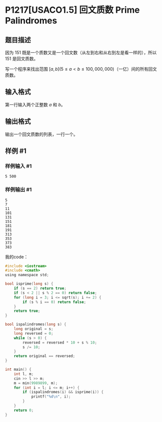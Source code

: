 # P1217[USACO1.5] 回文质数 Prime Palindromes

## 题目描述

因为 $151$ 既是一个质数又是一个回文数（从左到右和从右到左是看一样的），所以 $151$ 是回文质数。

写一个程序来找出范围 $[a,b] (5 \le a < b \le 100,000,000)$（一亿）间的所有回文质数。

## 输入格式

第一行输入两个正整数 $a$ 和 $b$。

## 输出格式

输出一个回文质数的列表，一行一个。

## 样例 #1

### 样例输入 #1

```
5 500
```

### 样例输出 #1

```
5
7
11
101
131
151
181
191
313
353
373
383
```
我的code：
```c
#include <iostream>
#include <cmath>
using namespace std;

bool isprime(long s) {
    if (s == 2) return true;
    if (s < 2 || s % 2 == 0) return false;
    for (long i = 3; i <= sqrt(s); i += 2) {
        if (s % i == 0) return false;
    }
    return true;
}

bool ispalindromes(long s) {
    long original = s;
    long reversed = 0;
    while (s > 0) {
        reversed = reversed * 10 + s % 10;
        s /= 10;
    }
    return original == reversed;
}

int main() {
    int l, m;
    cin >> l >> m;
    m = min(9989899, m);
    for (int i = l; i <= m; i++) {
        if (ispalindromes(i) && isprime(i)) {
            printf("%d\n", i);
        }
    }
    return 0;
}
```